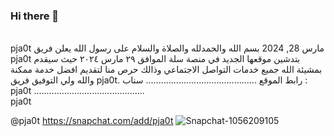 ### Hi there 👋

<!--
**pja0t/pja0t** is a ✨ _special_ ✨ repository because its `README.md` (this file) appears on your GitHub profile.

Here are some ideas to get you started:

- 🔭 I’m currently working on ...
- 🌱 I’m currently learning ...
- 👯 I’m looking to collaborate on ...
- 🤔 I’m looking for help with ...
- 💬 Ask me about ...
- 📫 How to reach me: ...
- 😄 Pronouns: ...
- ⚡ Fun fact: ...
-->

<br />
pja0t 
مارس 28, 2024
بسم الله والحمدلله والصلاة والسلام على رسول الله يعلن فريق pja0t بتدشين موقعها الجديد في منصة سلة الموافق ٢٩ مارس ٢٠٢٤ حيث سيقدم بمشيئة الله جميع خدمات التواصل الاجتماعي وذالك حرص منا لتقديم افضل خدمة ممكنة
والله ولي التوفيق فريق pja0t. رابط الموقع
............................................
سناب : pja0t
............................................



<br />

</h1>pja0t</h1>


@pja0t
https://snapchat.com/add/pja0t
![Snapchat-1056209105](https://user-images.githubusercontent.com/107010718/172327248-b83693e3-20fd-416a-8985-e6dcee9ae765.jpg)
